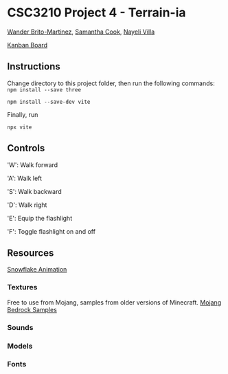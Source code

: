 # CSC3210 Project 4 -  Terrain-ia

[Wander Brito-Martinez](https://github.com/britomartinw), [Samantha Cook](https://github.com/scook5570), [Nayeli Villa](https://github.com/nayeliMC26)

[Kanban Board](https://trello.com/b/YEJlG8NM/csc3210britocookvilla4)

## Instructions
Change directory to this project folder, then run the following commands:\
`npm install --save three`

`npm install --save-dev vite`

Finally, run

`npx vite`

## Controls

'W': Walk forward

'A': Walk left

'S': Walk backward

'D': Walk right

'E': Equip the flashlight

'F': Toggle flashlight on and off

## Resources
[Snowflake Animation](https://github.com/boytchev/etudes/blob/master/threejs/snowing.html)

### Textures
Free to use from Mojang, samples from older versions of Minecraft.
[Mojang Bedrock Samples](https://github.com/Mojang/bedrock-samples)

### Sounds

### Models

### Fonts

 

